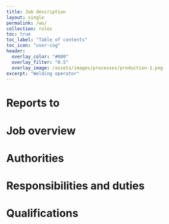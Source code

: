 ```yaml
---
title: Job description
layout: single
permalink: /wo/
collection: roles
toc: true
toc_label: "Table of contents"
toc_icon: "user-cog"
header:
  overlay_color: "#000"
  overlay_filter: "0.5"
  overlay_image: /assets/images/processes/production-1.png
excerpt: "Welding operator"
---
```

# Reports to

# Job overview

# Authorities

# Responsibilities and duties

# Qualifications
